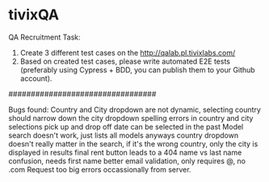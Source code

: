 # tivixQA
QA Recruitment Task:

1. Create 3 different test cases on the http://qalab.pl.tivixlabs.com/ 
2. Based on created test cases, please write automated E2E tests (preferably using Cypress + BDD, you can publish them to your Github account). 

#################################

Bugs found:
Country and City dropdown are not dynamic, selecting country should narrow down the city dropdown
spelling errors in country and city selections
pick up and drop off date can be selected in the past
Model search doesn't work, just lists all models anyways
country dropdown doesn't really matter in the search, if it's the wrong country, only the city is displayed in results
final rent button leads to a 404
name vs last name confusion, needs first name
better email validation, only requires @, no .com
Request too big errors occassionally from server. 
